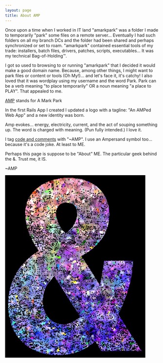 ```yaml
---
layout: page
title: About AMP
---
```


Once upon a time when I worked in IT land "amarkpark" was a folder I made to temporarily "park" some files on a remote server... Eventually I had such folders on all my branch DCs and the folder had been shared and perhaps synchronized or set to roam. "amarkpark" contained essential tools of my trade: installers, batch files, drivers, patches, scripts, executables... It was my technical Bag-of-Holding&#8482;. 

I got so used to browsing to or running "amarkpark" that I decided it would make a good domain name. Because, among other things, I might want to park files or content or tools (Oh My!)... and let's face it, it's catchy! I also loved that it was wordplay using my username and the word Park. Park can be a verb meaning "to place temporarily" OR a noun meaning "a place to PLAY". That appealed to me.

[AMP](http://amarkpark.com/) stands for A Mark Park

In the first Rails App I created I updated a logo with a tagline: "An AMPed Web App" and a new identity was born.

Amp evokes... energy, electricity, current, and the act of souping something up. The word is charged with meaning. (Pun fully intended.) I love it.

I tag [code and comments](https://github.com/amarkpark/) with "~AMP". I use an Ampersand symbol too... because it's a code joke.  At least to ME.

Perhaps this page is suppose to be "About" ME. The particular geek behind the &. Trust me, it IS.

~AMP

![Confetti AMP](/images/confettiamp.jpg)